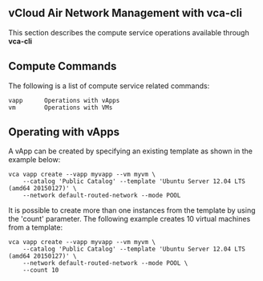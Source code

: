 vCloud Air Network Management with vca-cli
------------------------------------------

This section describes the compute service operations available through **vca-cli**


Compute Commands
----------------

The following is a list of compute service related commands:

    vapp      Operations with vApps
    vm        Operations with VMs


Operating with vApps
--------------------

A vApp can be created by specifying an existing template as shown in the example below:

    vca vapp create --vapp myvapp --vm myvm \
        --catalog 'Public Catalog' --template 'Ubuntu Server 12.04 LTS (amd64 20150127)' \
        --network default-routed-network --mode POOL

It is possible to create more than one instances from the template by using the 'count' parameter. The following example creates 10 virtual machines from a template:

    vca vapp create --vapp myvapp --vm myvm \
        --catalog 'Public Catalog' --template 'Ubuntu Server 12.04 LTS (amd64 20150127)' \
        --network default-routed-network --mode POOL \
        --count 10
